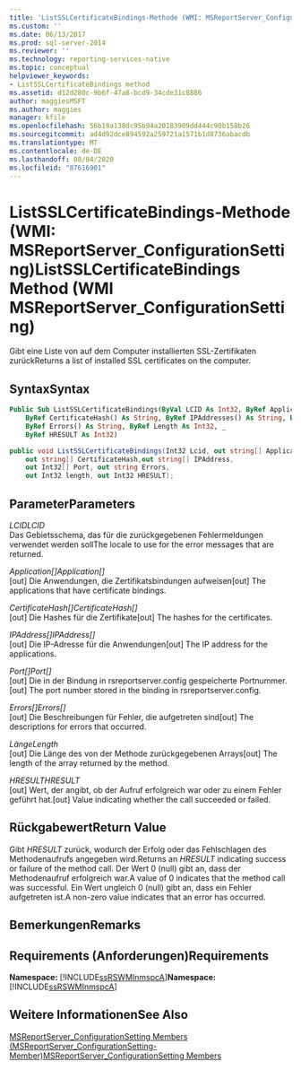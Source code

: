 ```yaml
---
title: 'ListSSLCertificateBindings-Methode (WMI: MSReportServer_ConfigurationSetting) | Microsoft-Dokumentation'
ms.custom: ''
ms.date: 06/13/2017
ms.prod: sql-server-2014
ms.reviewer: ''
ms.technology: reporting-services-native
ms.topic: conceptual
helpviewer_keywords:
- ListSSLCertificateBindings method
ms.assetid: d12d280c-9b6f-47a8-bcd9-34cde31c8886
author: maggiesMSFT
ms.author: maggies
manager: kfile
ms.openlocfilehash: 56b19a138dc95b94a20183909dd444c90b158b26
ms.sourcegitcommit: ad4d92dce894592a259721a1571b1d8736abacdb
ms.translationtype: MT
ms.contentlocale: de-DE
ms.lasthandoff: 08/04/2020
ms.locfileid: "87616901"
---
```

# <a name="listsslcertificatebindings-method-wmi-msreportserver_configurationsetting"></a><span data-ttu-id="2368b-102">ListSSLCertificateBindings-Methode (WMI: MSReportServer_ConfigurationSetting)</span><span class="sxs-lookup"><span data-stu-id="2368b-102">ListSSLCertificateBindings Method (WMI MSReportServer_ConfigurationSetting)</span></span>
  <span data-ttu-id="2368b-103">Gibt eine Liste von auf dem Computer installierten SSL-Zertifikaten zurück</span><span class="sxs-lookup"><span data-stu-id="2368b-103">Returns a list of installed SSL certificates on the computer.</span></span>  
  
## <a name="syntax"></a><span data-ttu-id="2368b-104">Syntax</span><span class="sxs-lookup"><span data-stu-id="2368b-104">Syntax</span></span>  
  
```vb  
Public Sub ListSSLCertificateBindings(ByVal LCID As Int32, ByRef Application() As String, _  
    ByRef CertificateHash() As String, ByRef IPAddresses() As String, ByRef Port() As Int32, _  
    ByRef Errors() As String, ByRef Length As Int32, _  
    ByRef HRESULT As Int32)  
```  
  
```csharp  
public void ListSSLCertificateBindings(Int32 Lcid, out string[] Application,   
    out string[] CertificateHash,out string[] IPAddress,   
    out Int32[] Port, out string Errors,   
    out Int32 length, out Int32 HRESULT);  
```  
  
## <a name="parameters"></a><span data-ttu-id="2368b-105">Parameter</span><span class="sxs-lookup"><span data-stu-id="2368b-105">Parameters</span></span>  
 <span data-ttu-id="2368b-106">*LCID*</span><span class="sxs-lookup"><span data-stu-id="2368b-106">*LCID*</span></span>  
 <span data-ttu-id="2368b-107">Das Gebietsschema, das für die zurückgegebenen Fehlermeldungen verwendet werden soll</span><span class="sxs-lookup"><span data-stu-id="2368b-107">The locale to use for the error messages that are returned.</span></span>  
  
 <span data-ttu-id="2368b-108">*Application[]*</span><span class="sxs-lookup"><span data-stu-id="2368b-108">*Application[]*</span></span>  
 <span data-ttu-id="2368b-109">[out] Die Anwendungen, die Zertifikatsbindungen aufweisen</span><span class="sxs-lookup"><span data-stu-id="2368b-109">[out] The applications that have certificate bindings.</span></span>  
  
 <span data-ttu-id="2368b-110">*CertificateHash[]*</span><span class="sxs-lookup"><span data-stu-id="2368b-110">*CertificateHash[]*</span></span>  
 <span data-ttu-id="2368b-111">[out] Die Hashes für die Zertifikate</span><span class="sxs-lookup"><span data-stu-id="2368b-111">[out] The hashes for the certificates.</span></span>  
  
 <span data-ttu-id="2368b-112">*IPAddress[]*</span><span class="sxs-lookup"><span data-stu-id="2368b-112">*IPAddress[]*</span></span>  
 <span data-ttu-id="2368b-113">[out] Die IP-Adresse für die Anwendungen</span><span class="sxs-lookup"><span data-stu-id="2368b-113">[out] The IP address for the applications.</span></span>  
  
 <span data-ttu-id="2368b-114">*Port[]*</span><span class="sxs-lookup"><span data-stu-id="2368b-114">*Port[]*</span></span>  
 <span data-ttu-id="2368b-115">[out] Die in der Bindung in rsreportserver.config gespeicherte Portnummer.</span><span class="sxs-lookup"><span data-stu-id="2368b-115">[out] The port number stored in the binding in rsreportserver.config.</span></span>  
  
 <span data-ttu-id="2368b-116">*Errors[]*</span><span class="sxs-lookup"><span data-stu-id="2368b-116">*Errors[]*</span></span>  
 <span data-ttu-id="2368b-117">[out] Die Beschreibungen für Fehler, die aufgetreten sind</span><span class="sxs-lookup"><span data-stu-id="2368b-117">[out] The descriptions for errors that occurred.</span></span>  
  
 <span data-ttu-id="2368b-118">*Länge*</span><span class="sxs-lookup"><span data-stu-id="2368b-118">*Length*</span></span>  
 <span data-ttu-id="2368b-119">[out] Die Länge des von der Methode zurückgegebenen Arrays</span><span class="sxs-lookup"><span data-stu-id="2368b-119">[out] The length of the array returned by the method.</span></span>  
  
 <span data-ttu-id="2368b-120">*HRESULT*</span><span class="sxs-lookup"><span data-stu-id="2368b-120">*HRESULT*</span></span>  
 <span data-ttu-id="2368b-121">[out] Wert, der angibt, ob der Aufruf erfolgreich war oder zu einem Fehler geführt hat.</span><span class="sxs-lookup"><span data-stu-id="2368b-121">[out] Value indicating whether the call succeeded or failed.</span></span>  
  
## <a name="return-value"></a><span data-ttu-id="2368b-122">Rückgabewert</span><span class="sxs-lookup"><span data-stu-id="2368b-122">Return Value</span></span>  
 <span data-ttu-id="2368b-123">Gibt *HRESULT* zurück, wodurch der Erfolg oder das Fehlschlagen des Methodenaufrufs angegeben wird.</span><span class="sxs-lookup"><span data-stu-id="2368b-123">Returns an *HRESULT* indicating success or failure of the method call.</span></span> <span data-ttu-id="2368b-124">Der Wert 0 (null) gibt an, dass der Methodenaufruf erfolgreich war.</span><span class="sxs-lookup"><span data-stu-id="2368b-124">A value of 0 indicates that the method call was successful.</span></span> <span data-ttu-id="2368b-125">Ein Wert ungleich 0 (null) gibt an, dass ein Fehler aufgetreten ist.</span><span class="sxs-lookup"><span data-stu-id="2368b-125">A non-zero value indicates that an error has occurred.</span></span>  
  
## <a name="remarks"></a><span data-ttu-id="2368b-126">Bemerkungen</span><span class="sxs-lookup"><span data-stu-id="2368b-126">Remarks</span></span>  
  
## <a name="requirements"></a><span data-ttu-id="2368b-127">Requirements (Anforderungen)</span><span class="sxs-lookup"><span data-stu-id="2368b-127">Requirements</span></span>  
 <span data-ttu-id="2368b-128">**Namespace:** [!INCLUDE[ssRSWMInmspcA](../../includes/ssrswminmspca-md.md)]</span><span class="sxs-lookup"><span data-stu-id="2368b-128">**Namespace:** [!INCLUDE[ssRSWMInmspcA](../../includes/ssrswminmspca-md.md)]</span></span>  
  
## <a name="see-also"></a><span data-ttu-id="2368b-129">Weitere Informationen</span><span class="sxs-lookup"><span data-stu-id="2368b-129">See Also</span></span>  
 [<span data-ttu-id="2368b-130">MSReportServer_ConfigurationSetting Members (MSReportServer_ConfigurationSetting-Member)</span><span class="sxs-lookup"><span data-stu-id="2368b-130">MSReportServer_ConfigurationSetting Members</span></span>](msreportserver-configurationsetting-members.md)  
  
  
